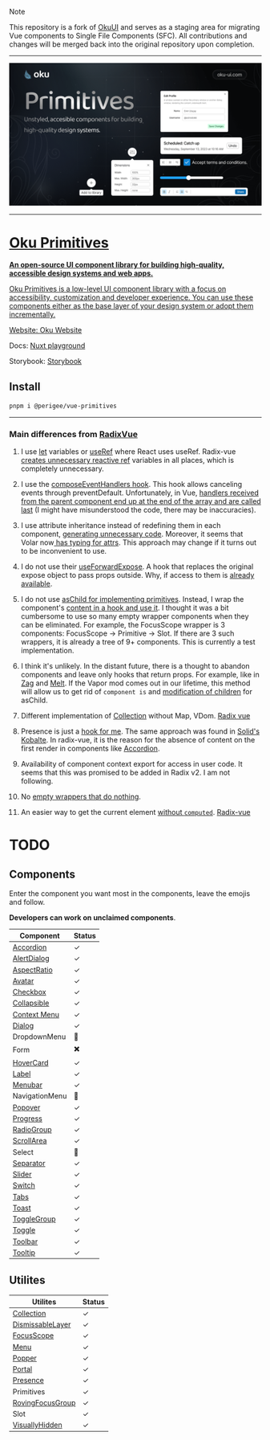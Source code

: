 > [!NOTE]
> This repository is a fork of [OkuUI](https://github.com/oku-ui/primitives) and serves as a staging area for migrating Vue components to Single File Components (SFC). All contributions and changes will be merged back into the original repository upon completion.

---

<a href="https://oku-ui.com">
  <img alt="Oku UI hero image" src="https://github.com/oku-ui/primitives/blob/main/.github/assets/primitives-cover.png?raw=true"
</a>

---

# Oku Primitives

**An open-source UI component library for building high-quality, accessible design systems and web apps.**

Oku Primitives is a low-level UI component library with a focus on accessibility, customization and developer experience. You can use these components either as the base layer of your design system or adopt them incrementally.

Website: [Oku Website](https://oku-ui.com)

Docs: [Nuxt playground](https://vue-primitives-docs.netlify.app/)

Storybook: [Storybook](https://vue-primitives.netlify.app)

## Install

```sh
pnpm i @perigee/vue-primitives
```

---

### Main differences from [RadixVue](https://github.com/radix-vue/radix-vue)

1) I use [let](https://github.com/perigee-ui/vue-primitives/blob/7c341db59fdfdb0cc88dfa6614d6c390b6856780/packages/vue-primitives/src/hover-card/HoverCardRoot.vue#L22) variables or [useRef](https://github.com/perigee-ui/vue-primitives/blob/7c341db59fdfdb0cc88dfa6614d6c390b6856780/packages/vue-primitives/src/hooks/useRef.ts#L18) where React uses useRef. Radix-vue [creates unnecessary reactive ref](https://github.com/radix-vue/radix-vue/blob/3f0f965fcf6fc3901e4fbbedf9a68dcb7d706f3f/packages/radix-vue/src/HoverCard/HoverCardRoot.vue#L64) variables in all places, which is completely unnecessary.

2) I use the [composeEventHandlers hook](https://github.com/radix-ui/primitives/blob/660060a765634e9cc7bf4513f41e8dabc9824d74/packages/core/primitive/src/primitive.tsx#L1). This hook allows canceling events through preventDefault. Unfortunately, in Vue, [handlers received from the parent component end up at the end of the array and are called last](https://github.com/vuejs/core-vapor/blob/30583b9ee1c696d3cb836f0bfd969793e57e849d/packages/runtime-core/src/vnode.ts#L886) (I might have misunderstood the code, there may be inaccuracies).

3) I use attribute inheritance instead of redefining them in each component, [generating unnecessary code](https://github.com/radix-vue/radix-vue/blob/3f0f965fcf6fc3901e4fbbedf9a68dcb7d706f3f/packages/radix-vue/src/shared/useForwardProps.ts#L16). Moreover, it seems that Volar now[ has typing for attrs](https://github.com/vuejs/language-tools/pull/4103). This approach may change if it turns out to be inconvenient to use.

4) I do not use their [useForwardExpose](https://github.com/radix-vue/radix-vue/blob/3f0f965fcf6fc3901e4fbbedf9a68dcb7d706f3f/packages/radix-vue/src/shared/useForwardExpose.ts#L21). A hook that replaces the original expose object to pass props outside. Why, if access to them is [already available](https://vuejs.org/api/component-instance.html#props).

5) I do not use [asChild for implementing primitives](https://github.com/radix-vue/radix-vue/blob/3f0f965fcf6fc3901e4fbbedf9a68dcb7d706f3f/packages/radix-vue/src/Menu/MenuContentImpl.vue#L274). Instead, I wrap the component's [content in a hook and use it](https://github.com/perigee-ui/vue-primitives/blob/a991db71fbecf364cd0b8479b294606236b104b4/packages/vue-primitives/src/dialog/DialogContentModal.vue#L65). I thought it was a bit cumbersome to use so many empty wrapper components when they can be eliminated. For example, the FocusScope wrapper is 3 components: FocusScope -> Primitive -> Slot. If there are 3 such wrappers, it is already a tree of 9+ components.
This is currently a test implementation.

6) I think it's unlikely. In the distant future, there is a thought to abandon components and leave only hooks that return props. For example, like in [Zag](https://zagjs.com/components/react/accordion) and [Melt](https://melt-ui.com/docs/introduction). If the Vapor mod comes out in our lifetime, this method will allow us to get rid of `component is` and [modification of children](https://github.com/radix-vue/radix-vue/blob/3f0f965fcf6fc3901e4fbbedf9a68dcb7d706f3f/packages/radix-vue/src/Primitive/Slot.ts#L12) for asChild.

7) Different implementation of [Collection](https://github.com/perigee-ui/vue-primitives/blob/7c341db59fdfdb0cc88dfa6614d6c390b6856780/packages/vue-primitives/src/collection/Collection.ts#L29) without Map, VDom. [Radix vue](https://github.com/radix-vue/radix-vue/blob/3f0f965fcf6fc3901e4fbbedf9a68dcb7d706f3f/packages/radix-vue/src/Collection/Collection.ts#L59)

8) Presence is just a [hook for me](https://github.com/perigee-ui/vue-primitives/blob/7c341db59fdfdb0cc88dfa6614d6c390b6856780/packages/vue-primitives/src/presence/usePresence.ts#L8). The same approach was found in [Solid's Kobalte](https://github.com/corvudev/corvu/blob/main/packages/solid-presence/src/presence.ts). In radix-vue, it is the reason for the absence of content on the first render in components like [Accordion](https://github.com/radix-vue/radix-vue/issues/978).

9) Availability of component context export for access in user code. It seems that this was promised to be added in Radix v2. I am not following.

10) No [empty wrappers that do nothing](https://github.com/radix-vue/radix-vue/blob/3f0f965fcf6fc3901e4fbbedf9a68dcb7d706f3f/packages/radix-vue/src/AlertDialog/AlertDialogTrigger.vue).

11) An easier way to get the current element [without `computed`](https://github.com/perigee-ui/vue-primitives/blob/7c341db59fdfdb0cc88dfa6614d6c390b6856780/packages/vue-primitives/src/hooks/useForwardElement.ts#L4). [Radix-vue](https://github.com/radix-vue/radix-vue/blob/3f0f965fcf6fc3901e4fbbedf9a68dcb7d706f3f/packages/radix-vue/src/shared/useForwardExpose.ts#L9C9-L9C23)

# TODO

## Components

Enter the component you want most in the components, leave the emojis and follow.

**Developers can work on unclaimed components**.

| Component                                                                                     | Status |
| --------------------------------------------------------------------------------------------- | ------ |
| [Accordion](https://vue-primitives.netlify.app/?path=/story/components-accordion--single)     | ✓      |
| [AlertDialog](https://vue-primitives.netlify.app/?path=/story/components-alertdialog--styled) | ✓      |
| [AspectRatio](https://vue-primitives.netlify.app/?path=/story/components-aspectratio--styled) | ✓      |
| [Avatar](https://vue-primitives.netlify.app/?path=/story/components-avatar--styled)           | ✓      |
| [Checkbox](https://vue-primitives.netlify.app/?path=/story/components-checkbox--styled)       | ✓      |
| [Collapsible](https://vue-primitives.netlify.app/?path=/story/components-collapsible--styled) | ✓      |
| [Context Menu](https://vue-primitives.netlify.app/?path=/story/components-contextmenu--styled)           | ✓      |
| [Dialog](https://vue-primitives.netlify.app/?path=/story/components-dialog--styled)           | ✓      |
| DropdownMenu                                                                                  | 🚧      |
| Form                                                                                          | ✖️      |
| [HoverCard](https://vue-primitives.netlify.app/?path=/story/components-hovercard--chromatic)  | ✓      |
| [Label](https://vue-primitives.netlify.app/?path=/story/components-label--styled)             | ✓      |
| [Menubar](https://vue-primitives.netlify.app/?path=/story/components-menubar--styled)         | ✓      |
| NavigationMenu                                                                                | 🚧      |
| [Popover](https://vue-primitives.netlify.app/?path=/story/components-popover--styled)         | ✓      |
| [Progress](https://vue-primitives.netlify.app/?path=/story/components-progress--styled)       | ✓      |
| [RadioGroup](https://vue-primitives.netlify.app/?path=/story/components-radiogroup--styled)   | ✓      |
| [ScrollArea](https://vue-primitives.netlify.app/?path=/story/components-scrollarea--basic)    | ✓      |
| Select                                                                                        | 🚧      |
| [Separator](https://vue-primitives.netlify.app/?path=/story/components-separator--styled)     | ✓      |
| [Slider](https://vue-primitives.netlify.app/?path=/story/components-slider--styled)           | ✓      |
| [Switch](https://vue-primitives.netlify.app/?path=/story/components-switch--styled)           | ✓      |
| [Tabs](https://vue-primitives.netlify.app/?path=/story/components-tabs--styled)               | ✓      |
| [Toast](https://vue-primitives.netlify.app/?path=/story/components-toast--styled)             | ✓      |
| [ToggleGroup](https://vue-primitives.netlify.app/?path=/story/components-togglegroup--single) | ✓      |
| [Toggle](https://vue-primitives.netlify.app/?path=/story/components-toggle--styled)           | ✓      |
| [Toolbar](https://vue-primitives.netlify.app/?path=/story/components-toolbar--styled)         | ✓      |
| [Tooltip](https://vue-primitives.netlify.app/?path=/story/components-tooltip--styled)         | ✓      |

## Utilites

| Utilites                                                                                              | Status |
| ----------------------------------------------------------------------------------------------------- | ------ |
| [Collection](https://vue-primitives.netlify.app/?path=/story/utilities-rovingfocusgroup--basic)       | ✓      |
| [DismissableLayer](https://vue-primitives.netlify.app/?path=/story/utilities-dismissablelayer--basic) | ✓      |
| [FocusScope](https://vue-primitives.netlify.app/?path=/story/utilities-focusscope--basic)             | ✓      |
| [Menu](https://vue-primitives.netlify.app/?path=/story/utilities-menu--styled)                        | ✓      |
| [Popper](https://vue-primitives.netlify.app/?path=/story/utilities-popper--styled)                    | ✓      |
| [Portal](https://vue-primitives.netlify.app/?path=/story/utilities-portal--base)                      | ✓      |
| [Presence](https://vue-primitives.netlify.app/?path=/story/utilities-presence--basic)                 | ✓      |
| Primitives                                                                                            | ✓      |
| [RovingFocusGroup](https://vue-primitives.netlify.app/?path=/story/utilities-rovingfocusgroup--basic) | ✓      |
| Slot                                                                                                  | ✓      |
| [VisuallyHidden](https://vue-primitives.netlify.app/?path=/story/utilities-visuallyhidden--basic)     | ✓      |
